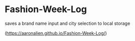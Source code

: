 # Fashion-Week-Log
 saves a brand name input and city selection to local storage

(https://aaronalien.github.io/Fashion-Week-Log/)